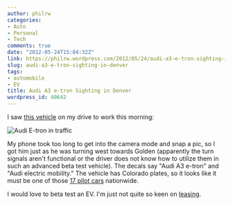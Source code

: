 ```yaml
---
author: philrw
categories:
- Auto
- Personal
- Tech
comments: true
date: "2012-05-24T15:04:32Z"
link: https://philrw.wordpress.com/2012/05/24/audi-a3-e-tron-sighting-in-denver/
slug: audi-a3-e-tron-sighting-in-denver
tags:
- automobile
- EV
title: Audi A3 e-tron Sighting in Denver
wordpress_id: 40642
---
```


I saw [this vehicle](http://www.engadget.com/2012/02/28/audi-comes-clean-on-a3-e-tron-pilot-program-electric-mobility-c/) on my drive to work this morning:

![Audi E-tron in traffic](/images/2012-05-24-Audi-A3-e-tron.jpg)

My phone took too long to get into the camera mode and snap a pic, so I got him just as he was turning west towards Golden (apparently the turn signals aren't functional or the driver does not know how to utilize them in such an advanced beta test vehicle). The decals say "Audi A3 e-tron" and "Audi electric mobility." The vehicle has Colorado plates, so it looks like it must be one of those [17 pilot cars](http://www.thedetroitbureau.com/2012/02/audi-bringing-a3-e-tron-battery-car-to-u-s/) nationwide.

I would love to beta test an EV. I'm just not quite so keen on [leasing](http://www.extremetech.com/extreme/120727-audi-a3-e-tron-electric-car-pilot-progam).
